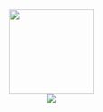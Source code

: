 <div align="center"><img src="https://media.giphy.com/media/5eLDrEaRGHegx2FeF2/giphy.gif" width="150"></div>
<div id="socials" align="center">
<a href="#" target="_blank"><img src="https://img.shields.io/badge/LinkedIn-blue?logo=linkedin&logoColor=white&style=for-the-badge"></a>
</div>
<!--
**SamRB-dev/SamRB-dev** is a ✨ _special_ ✨ repository because its `README.md` (this file) appears on your GitHub profile.

Here are some ideas to get you started:

- 🔭 I’m currently working on ...
- 🌱 I’m currently learning ...
- 👯 I’m looking to collaborate on ...
- 🤔 I’m looking for help with ...
- 💬 Ask me about ...
- 📫 How to reach me: ...
- 😄 Pronouns: ...
- ⚡ Fun fact: ...
-->
